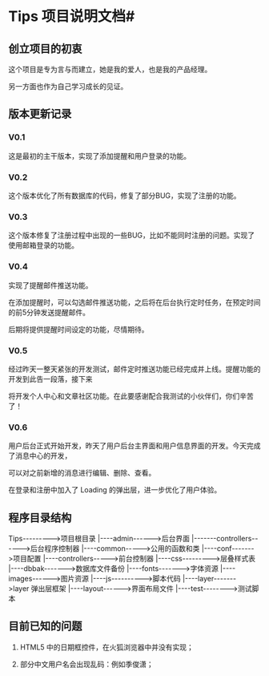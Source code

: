 # Tips 项目说明文档#

## 创立项目的初衷 ##

这个项目是专为言与而建立，她是我的爱人，也是我的产品经理。

另一方面也作为自己学习成长的见证。

## 版本更新记录 ##

### V0.1 ###

这是最初的主干版本，实现了添加提醒和用户登录的功能。

### V0.2 ###

这个版本优化了所有数据库的代码，修复了部分BUG，实现了注册的功能。

### V0.3 ###

这个版本修复了注册过程中出现的一些BUG，比如不能同时注册的问题。实现了使用邮箱登录的功能。

### V0.4 ###

实现了提醒邮件推送功能。

在添加提醒时，可以勾选邮件推送功能，之后将在后台执行定时任务，在预定时间的前5分钟发送提醒邮件。

后期将提供提醒时间设定的功能，尽情期待。

### V0.5 ###

经过昨天一整天紧张的开发测试，邮件定时推送功能已经完成并上线。提醒功能的开发到此告一段落，接下来

将开发个人中心和文章社区功能。在此要感谢配合我测试的小伙伴们，你们辛苦了！

### V0.6 ###

用户后台正式开始开发，昨天了用户后台主界面和用户信息界面的开发。今天完成了消息中心的开发，

可以对之前新增的消息进行编辑、删除、查看。

在登录和注册中加入了 Loading 的弹出层，进一步优化了用户体验。

## 程序目录结构 ##

Tips--------->项目根目录
|----admin------>后台界面
      |-------controllers------>后台程序控制器
|----common----->公用的函数和类
|----conf------->项目配置
|----controllers----->前台控制器
|----css--------->层叠样式表
|----dbbak------->数据库文件备份
|----fonts------->字体资源
|----images------>图片资源
|----js---------->脚本代码
|----layer------->layer 弹出层框架
|----layout------>界面布局文件
|----test-------->测试脚本

## 目前已知的问题 ##

1. HTML5 中的日期框控件，在火狐浏览器中并没有实现；

2. 部分中文用户名会出现乱码：例如季俊潇；
